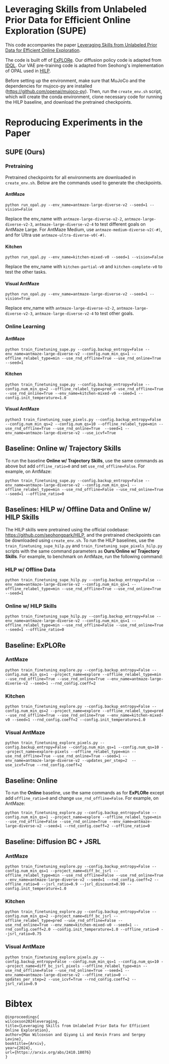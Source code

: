 # Leveraging Skills from Unlabeled Prior Data for Efficient Online Exploration (SUPE) 

This code accompanies the paper [Leveraging Skills from Unlabeled Prior Data for Efficient Online Exploration](https://arxiv.org/abs/2410.18076). 

The code is built off of [ExPLORe](https://github.com/facebookresearch/ExPLORe). Our diffusion policy code is adapted from [IDQL](https://github.com/philippe-eecs/IDQL). Our VAE pre-training code is adapted from Seohong's implementation of OPAL used in [HILP](https://arxiv.org/abs/2402.15567).

Before setting up the environment, make sure that MuJoCo and the dependencies for mujoco-py are installed (https://github.com/openai/mujoco-py). Then, run the `create_env.sh` script, which will create the conda environment, clone necessary code for running the HILP baseline, and download the pretrained checkpoints.

# Reproducing Experiments in the Paper

## SUPE (Ours)

### Pretraining

Pretrained checkpoints for all environments are downloaded in `create_env.sh`. Below are the commands used to generate the checkpoints. 

#### AntMaze

```
python run_opal.py --env_name=antmaze-large-diverse-v2 --seed=1 --vision=False
```

Replace the env_name with `antmaze-large-diverse-v2-2`, `antmaze-large-diverse-v2-3`, `antmaze-large-diverse-v2-4` to test different goals on AntMaze Large. For AntMaze Medium, use `antmaze-medium-diverse-v2(-#)`, and for Ultra use `antmaze-ultra-diverse-v0(-#)`.

#### Kitchen
```
python run_opal.py --env_name=kitchen-mixed-v0 --seed=1 --vision=False
```

Replace the env_name with `kitchen-partial-v0` and `kitchen-complete-v0` to test the other tasks. 

#### Visual AntMaze
```
python run_opal.py --env_name=antmaze-large-diverse-v2 --seed=1 --vision=True
```

Replace env_name with `antmaze-large-diverse-v2-2`, `antmaze-large-diverse-v2-3`, `antmaze-large-diverse-v2-4` to test other goals. 

### Online Learning

#### AntMaze

```
python train_finetuning_supe.py --config.backup_entropy=False --env_name=antmaze-large-diverse-v2 --config.num_min_qs=1 --offline_relabel_type=min --use_rnd_offline=True --use_rnd_online=True --seed=1
```

#### Kitchen

```
python train_finetuning_supe.py --config.backup_entropy=False --config.num_min_qs=2 --offline_relabel_type=pred --use_rnd_offline=True --use_rnd_online=True --env_name=kitchen-mixed-v0 --seed=1 --config.init_temperature=1.0
```

#### Visual AntMaze

```
python3 train_finetuning_supe_pixels.py --config.backup_entropy=False --config.num_min_qs=2 --config.num_qs=10 --offline_relabel_type=min --use_rnd_offline=True --use_rnd_online=True  --seed=1 --env_name=antmaze-large-diverse-v2 --use_icvf=True
```

## Baseline: Online w/ Trajectory Skills

To run the baseline **Online w/ Trajectory Skills**, use the same commands as above but add `offline_ratio=0` and set `use_rnd_offline=False`. For example, on AntMaze: 

```
python train_finetuning_supe.py --config.backup_entropy=False --env_name=antmaze-large-diverse-v2 --config.num_min_qs=1 --offline_relabel_type=min --use_rnd_offline=False --use_rnd_online=True --seed=1 --offline_ratio=0 
```

## Baselines: HILP w/ Offline Data and Online w/ HILP Skills

The HILP skills were pretrained using the official codebase: https://github.com/seohongpark/HILP, and the pretrained checkpoints can be downloaded using `create_env.sh`. To run the HILP baselines, use the `train_finetuning_supe_hilp.py` and `train_finetuning_supe_pixels_hilp.py` scripts with the same command parameters as **Ours**/**Online w/ Trajectory Skills**. For example, to benchmark on AntMaze, run the following command:

### HILP w/ Offline Data

```
python train_finetuning_supe_hilp.py --config.backup_entropy=False --env_name=antmaze-large-diverse-v2 --config.num_min_qs=1 --offline_relabel_type=min --use_rnd_offline=True --use_rnd_online=True --seed=1
```

### Online w/ HILP Skills

```
python train_finetuning_supe_hilp.py --config.backup_entropy=False --env_name=antmaze-large-diverse-v2 --config.num_min_qs=1 --offline_relabel_type=min --use_rnd_offline=False --use_rnd_online=True --seed=1 --offline_ratio=0 
```

## Baseline: ExPLORe

### AntMaze
```
python train_finetuning_explore.py --config.backup_entropy=False --config.num_min_qs=1 --project_name=explore --offline_relabel_type=min --use_rnd_offline=True --use_rnd_online=True --env_name=antmaze-large-diverse-v2 --seed=1 --rnd_config.coeff=2
```

### Kitchen
```
python train_finetuning_explore.py --config.backup_entropy=False --config.num_min_qs=2 --project_name=explore --offline_relabel_type=pred --use_rnd_offline=True --use_rnd_online=True --env_name=kitchen-mixed-v0 --seed=1 --rnd_config.coeff=2 --config.init_temperature=1.0
```

### Visual AntMaze
```
python train_finetuning_explore_pixels.py --config.backup_entropy=False --config.num_min_qs=1 --config.num_qs=10 --project_name=explore-pixels --offline_relabel_type=min --use_rnd_offline=True --use_rnd_online=True --seed=1 --env_name=antmaze-large-diverse-v2 --updates_per_step=2  --use_icvf=True --rnd_config.coeff=2
```

## Baseline: Online

To run the **Online** baseline, use the same commands as for **ExPLORe** except add `offline_ratio=0` and change `use_rnd_offline=False`. For example, on AntMaze:

```
python train_finetuning_explore.py --config.backup_entropy=False --config.num_min_qs=1 --project_name=explore --offline_relabel_type=min --use_rnd_offline=False --use_rnd_online=True --env_name=antmaze-large-diverse-v2 --seed=1 --rnd_config.coeff=2 --offline_ratio=0 
```

## Baseline: Diffusion BC + JSRL

### AntMaze 

```
python train_finetuning_explore.py --config.backup_entropy=False --config.num_min_qs=1 --project_name=diff_bc_jsrl --offline_relabel_type=min --use_rnd_offline=False --use_rnd_online=True --env_name=antmaze-large-diverse-v2 --seed=1 --rnd_config.coeff=2 --offline_ratio=0 --jsrl_ratio=0.9 --jsrl_discount=0.99 --config.init_temperature=1.0
```

### Kitchen

```
python train_finetuning_explore.py --config.backup_entropy=False --config.num_min_qs=2 --project_name=diff_bc_jsrl --offline_relabel_type=pred --use_rnd_offline=False --use_rnd_online=True --env_name=kitchen-mixed-v0 --seed=1 --rnd_config.coeff=2.0 --config.init_temperature=1.0 --offline_ratio=0 --jsrl_ratio=0.75
```

### Visual AntMaze

```
python train_finetuning_explore_pixels.py --config.backup_entropy=False --config.num_min_qs=1 --config.num_qs=10 --project_name=diff_bc_jsrl_pixels --offline_relabel_type=min --use_rnd_offline=False --use_rnd_online=True --seed=1 --env_name=antmaze-large-diverse-v2 --offline_ratio=0 --updates_per_step=2 --use_icvf=True --rnd_config.coeff=2 --jsrl_ratio=0.9
```

# Bibtex

```
@inproceedings{
wilcoxson2024leveraging,
title={Leveraging Skills from Unlabeled Prior Data for Efficient Online Exploration},
author={Max Wilcoxson and Qiyang Li and Kevin Frans and Sergey Levine},
booktitle={Arxiv},
year={2024},
url={https://arxiv.org/abs/2410.18076}
}
```
